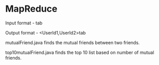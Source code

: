 # MapReduce

Input format -
<UserId>tab<friend list separated by comma>

Output format -
<UserId1,UserId2>tab<mutual friend list separated by comma>

mutualFriend.java finds the mutual friends between two friends.

top10mutualFriend.java finds the top 10 list based on number of mutual friends.
